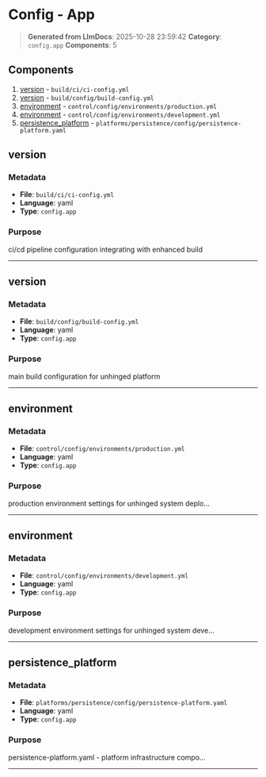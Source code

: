 # Config - App

> **Generated from LlmDocs**: 2025-10-28 23:59:42
> **Category**: `config.app`
> **Components**: 5

## Components

1. [version](#version) - `build/ci/ci-config.yml`
2. [version](#version) - `build/config/build-config.yml`
3. [environment](#environment) - `control/config/environments/production.yml`
4. [environment](#environment) - `control/config/environments/development.yml`
5. [persistence_platform](#persistence-platform) - `platforms/persistence/config/persistence-platform.yaml`

## version

### Metadata

- **File**: `build/ci/ci-config.yml`
- **Language**: yaml
- **Type**: `config.app`

### Purpose

ci/cd pipeline configuration integrating with enhanced build

---

## version

### Metadata

- **File**: `build/config/build-config.yml`
- **Language**: yaml
- **Type**: `config.app`

### Purpose

main build configuration for unhinged platform

---

## environment

### Metadata

- **File**: `control/config/environments/production.yml`
- **Language**: yaml
- **Type**: `config.app`

### Purpose

production environment settings for unhinged system deplo...

---

## environment

### Metadata

- **File**: `control/config/environments/development.yml`
- **Language**: yaml
- **Type**: `config.app`

### Purpose

development environment settings for unhinged system deve...

---

## persistence_platform

### Metadata

- **File**: `platforms/persistence/config/persistence-platform.yaml`
- **Language**: yaml
- **Type**: `config.app`

### Purpose

persistence-platform.yaml - platform infrastructure compo...

---

